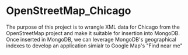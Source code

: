 # OpenStreetMap_Chicago
The purpose of this project is to wrangle XML data for Chicago from the OpenStreetMap project and make it suitable for insertion into MongoDB. Once inserted in MongoDB, we can leverage MongoDB's geographical indexes to develop an application simialr to Google Map's "Find near me"
